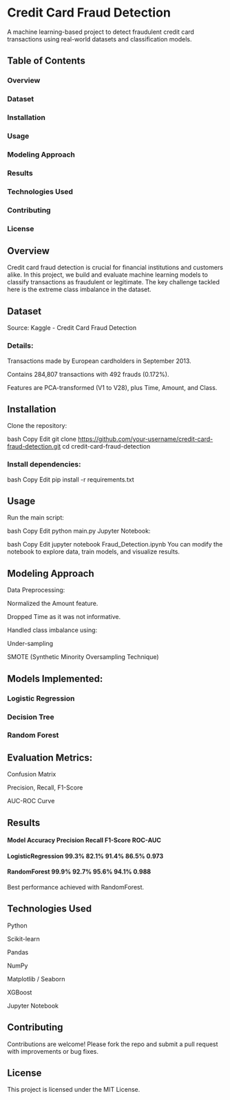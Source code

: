 # Credit Card Fraud Detection

A machine learning-based project to detect fraudulent credit card transactions using real-world datasets and classification models.

## Table of Contents
### Overview

### Dataset

### Installation

### Usage

### Modeling Approach

### Results

### Technologies Used

### Contributing

### License

## Overview
Credit card fraud detection is crucial for financial institutions and customers alike. In this project, we build and evaluate machine learning models to classify transactions as fraudulent or legitimate. The key challenge tackled here is the extreme class imbalance in the dataset.

## Dataset
Source: Kaggle - Credit Card Fraud Detection

### Details:

Transactions made by European cardholders in September 2013.

Contains 284,807 transactions with 492 frauds (0.172%).

Features are PCA-transformed (V1 to V28), plus Time, Amount, and Class.

##  Installation
Clone the repository:

bash
Copy
Edit
git clone https://github.com/your-username/credit-card-fraud-detection.git
cd credit-card-fraud-detection
### Install dependencies:

bash
Copy
Edit
pip install -r requirements.txt
##  Usage
Run the main script:

bash
Copy
Edit
python main.py
Jupyter Notebook:

bash
Copy
Edit
jupyter notebook Fraud_Detection.ipynb
You can modify the notebook to explore data, train models, and visualize results.

## Modeling Approach
Data Preprocessing:

Normalized the Amount feature.

Dropped Time as it was not informative.

Handled class imbalance using:

Under-sampling

SMOTE (Synthetic Minority Oversampling Technique)

## Models Implemented:

### Logistic Regression

### Decision Tree

### Random Forest

## Evaluation Metrics:

Confusion Matrix

Precision, Recall, F1-Score

AUC-ROC Curve

## Results

#### Model	Accuracy	Precision	Recall	F1-Score	ROC-AUC
#### LogisticRegression	99.3%	82.1%	91.4%	86.5%	0.973
#### RandomForest	99.9%	92.7%	95.6%	94.1%	0.988

Best performance achieved with RandomForest.

## Technologies Used
Python

Scikit-learn

Pandas

NumPy

Matplotlib / Seaborn

XGBoost

Jupyter Notebook

## Contributing
Contributions are welcome! Please fork the repo and submit a pull request with improvements or bug fixes.

## License
This project is licensed under the MIT License.
